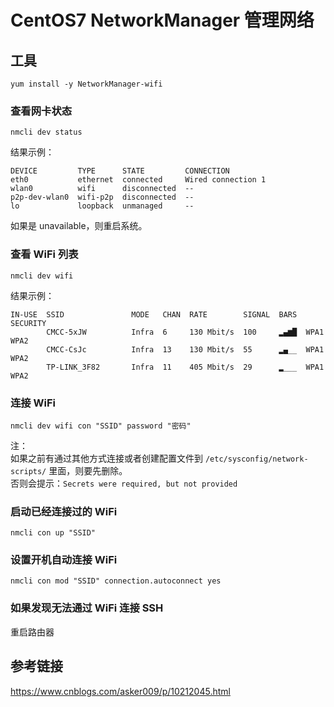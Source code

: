 # CentOS7 NetworkManager 管理网络



## 工具

`yum install -y NetworkManager-wifi`

### 查看网卡状态  

`nmcli dev status`

结果示例：  

```
DEVICE         TYPE      STATE         CONNECTION         
eth0           ethernet  connected     Wired connection 1 
wlan0          wifi      disconnected  --                 
p2p-dev-wlan0  wifi-p2p  disconnected  --                 
lo             loopback  unmanaged     --
```

如果是 unavailable，则重启系统。

### 查看 WiFi 列表

`nmcli dev wifi`

结果示例：

```
IN-USE  SSID               MODE   CHAN  RATE        SIGNAL  BARS  SECURITY  
        CMCC-5xJW          Infra  6     130 Mbit/s  100     ▂▄▆█  WPA1 WPA2 
        CMCC-CsJc          Infra  13    130 Mbit/s  55      ▂▄__  WPA1 WPA2
        TP-LINK_3F82       Infra  11    405 Mbit/s  29      ▂___  WPA1 WPA2
```

### 连接 WiFi

`nmcli dev wifi con "SSID" password "密码"`

注：  
如果之前有通过其他方式连接或者创建配置文件到 `/etc/sysconfig/network-scripts/` 里面，则要先删除。  
否则会提示：`Secrets were required, but not provided`

### 启动已经连接过的 WiFi

`nmcli con up "SSID"`

### 设置开机自动连接 WiFi

`nmcli con mod "SSID" connection.autoconnect yes`

### 如果发现无法通过 WiFi 连接 SSH

重启路由器

## 参考链接  

https://www.cnblogs.com/asker009/p/10212045.html
